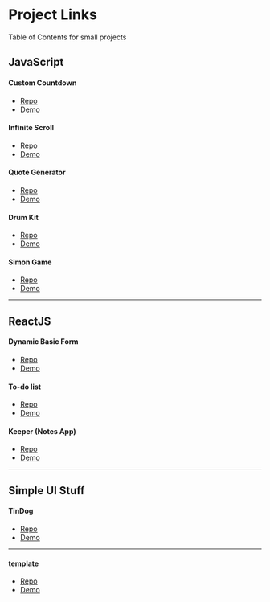 # Project Links
Table of Contents for small projects

## JavaScript

#### Custom Countdown
* [Repo](https://github.com/miabueno/custom-countdown)
* [Demo](https://miabueno.github.io/custom-countdown/)

#### Infinite Scroll
* [Repo](https://github.com/miabueno/infinite-scroll)
* [Demo](https://miabueno.github.io/infinite-scroll/)

#### Quote Generator
* [Repo](https://github.com/miabueno/quote-generator)
* [Demo](https://miabueno.github.io/quote-generator/)

#### Drum Kit
* [Repo](https://github.com/miabueno/drum-kit)
* [Demo](https://miabueno.github.io/drum-kit/)

#### Simon Game
* [Repo](https://github.com/miabueno/simon-game)
* [Demo](https://miabueno.github.io/simon-game/)

***

## ReactJS

#### Dynamic Basic Form
* [Repo](https://github.com/miabueno/es6-spread-operator)
* [Demo](https://codesandbox.io/s/github/miabueno/es6-spread-operator)

#### To-do list
* [Repo](https://github.com/miabueno/todo-list-component-tree)
* [Demo](https://codesandbox.io/s/github/miabueno/todo-list-component-tree)

#### Keeper (Notes App)
* [Repo](https://github.com/miabueno/keeper-notes-app)
* [Demo](https://codesandbox.io/s/github/miabueno/keeper-notes-app)

***

## Simple UI Stuff

#### TinDog
* [Repo](https://github.com/miabueno/tindog)
* [Demo](https://miabueno.github.io/tindog/)

***

#### template
* [Repo]()
* [Demo]()
